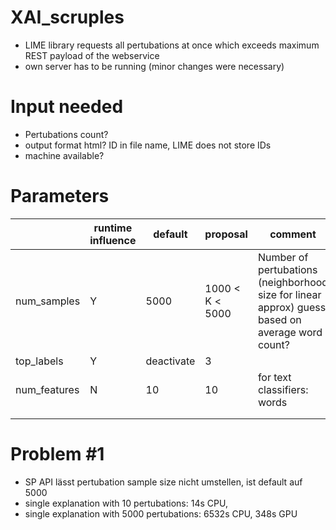 # XAI_scruples

- LIME library requests all pertubations at once which exceeds maximum REST payload of the webservice
- own server has to be running (minor changes were necessary)


# Input needed
- Pertubations count?
- output format html? ID in file name, LIME does not store IDs
- machine available?

# Parameters
|              | runtime influence | default    | proposal        | comment                                                                                            |
|--------------|-------------------|------------|-----------------|----------------------------------------------------------------------------------------------------|
| num_samples  | Y                 | 5000       | 1000 < K < 5000 | Number of pertubations (neighborhood size for linear approx)  guess based on average word count?   |
| top_labels   | Y                 | deactivate | 3               |                                                                                                    |
| num_features | N                 | 10         | 10              | for text classifiers: words                                                                        |
|              |                   |            |                 |                                                                                                    |
|              |                   |            |                 |                                                                                                    |

# Problem #1

- SP API lässt pertubation sample size nicht umstellen, ist default auf 5000
- single explanation with 10 pertubations: 14s CPU, 
- single explanation with 5000 pertubations: 6532s CPU, 348s GPU